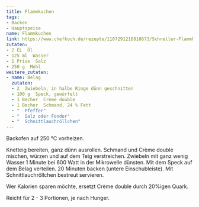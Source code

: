 ```yaml
---
title: Flammkuchen
tags:
- Backen
- Hauptspeise
name: Flammkuchen
link: https://www.chefkoch.de/rezepte/1107291216818673/Schneller-Flammkuchen.html
zutaten:
- 2 EL  Öl
- 125 ml  Wasser
- 1 Prise  Salz
- 250 g  Mehl
weitere_zutaten:
- name: Belag
  zutaten:
  - 2  Zwiebeln, in halbe Ringe dünn geschnitten
  - 100 g  Speck, gewürfelt
  - 1 Becher  Crème double
  - 1 Becher  Schmand, 24 % Fett
  - "  Pfeffer"
  - "  Salz oder Fondor"
  - "  Schnittlauchröllchen"
---
```


Backofen auf 250 °C vorheizen.

Knetteig bereiten, ganz dünn ausrollen. 
Schmand und Crème double mischen, würzen und auf dem Teig verstreichen. 
Zwiebeln mit ganz wenig Wasser 1 Minute bei 600 Watt in der Mikrowelle dünsten. Mit dem Speck auf dem Belag verteilen. 20 Minuten backen (untere Einschubleiste). Mit Schnittlauchröllchen bestreut servieren.

Wer Kalorien sparen möchte, ersetzt Crème double durch 20%igen Quark.

Reicht für 2 - 3 Portionen, je nach Hunger.